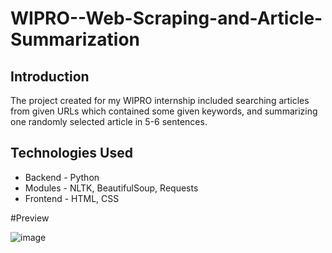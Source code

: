 # WIPRO--Web-Scraping-and-Article-Summarization

## Introduction

The project created for my WIPRO internship included searching articles from given URLs which contained some given keywords, and summarizing one randomly selected article in 5-6 sentences.

## Technologies Used

- Backend - Python
- Modules - NLTK, BeautifulSoup, Requests
- Frontend - HTML, CSS

#Preview

![image](https://github.com/user-attachments/assets/3debf702-cac9-42a1-a67a-e633c2e8642b)

